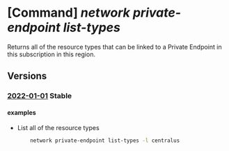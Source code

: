 # [Command] _network private-endpoint list-types_

Returns all of the resource types that can be linked to a Private Endpoint in this subscription in this region.

## Versions

### [2022-01-01](/Resources/mgmt-plane/L3N1YnNjcmlwdGlvbnMve30vcHJvdmlkZXJzL21pY3Jvc29mdC5uZXR3b3JrL2xvY2F0aW9ucy97fS9hdmFpbGFibGVwcml2YXRlZW5kcG9pbnR0eXBlcw==/2022-01-01.xml) **Stable**

<!-- mgmt-plane /subscriptions/{}/providers/microsoft.network/locations/{}/availableprivateendpointtypes 2022-01-01 -->
<!-- mgmt-plane /subscriptions/{}/resourcegroups/{}/providers/microsoft.network/locations/{}/availableprivateendpointtypes 2022-01-01 -->

#### examples

- List all of the resource types
    ```bash
        network private-endpoint list-types -l centralus
    ```
